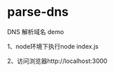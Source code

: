 # parse-dns
<p>DNS 解析域名 demo</p>
<p>1、node环境下执行node index.js</p>
<p>2、访问浏览器http://localhost:3000</p>


